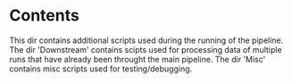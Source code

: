 # Contents

This dir contains additional scripts used during the running of the pipeline. 
The dir 'Downstream' contains scipts used for processing data of multiple runs that have already been throught the main pipeline.
The dir 'Misc' contains misc scripts used for testing/debugging.